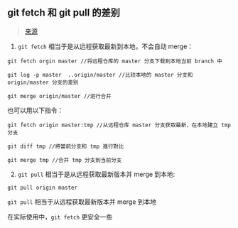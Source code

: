 ## git fetch 和 git pull 的差别

> [来源](https://www.cnblogs.com/qiu-Ann/p/7902855.html)

1. `git fetch` 相当于是从远程获取最新到本地，不会自动 merge：

```
git fetch orgin master //将远程仓库的 master 分支下载到本地当前 branch 中

git log -p master  ..origin/master //比较本地的 master 分支和 origin/master 分支的差别

git merge origin/master //进行合并
```
也可以用以下指令：

```
git fetch origin master:tmp //从远程仓库 master 分支获取最新，在本地建立 tmp 分支

git diff tmp //將當前分支和 tmp 進行對比

git merge tmp //合并 tmp 分支到当前分支
```

2. `git pull` 相当于是从远程获取最新版本并 merge 到本地:

```
git pull origin master
```
`git pull` 相当于从远程获取最新版本并 merge 到本地

在实际使用中，`git fetch` 更安全一些